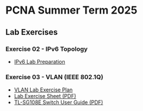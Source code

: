 # PCNA Summer Term 2025

## Lab Exercises

### Exercise 02 - IPv6 Topology
- [IPv6 Lab Preparation](Exercise02/IPv6_Lab_Preparation.md)

### Exercise 03 - VLAN (IEEE 802.1Q)
- [VLAN Lab Exercise Plan](Exercise03/IEEE_802.1Q_(VLAN)_Plan.md)
- [Lab Exercise Sheet (PDF)](Exercise03/practical_computer_networks_SoSe25_lab_exercise_sheet_03_vlan.pdf)
- [TL-SG108E Switch User Guide (PDF)](Exercise03/TL-SG108E_V2_UG.pdf)
